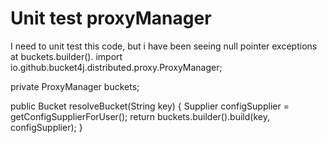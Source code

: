 
# Unit test proxyManager

I need to unit test this code, but i have been seeing null pointer exceptions at buckets.builder().
import io.github.bucket4j.distributed.proxy.ProxyManager;


private ProxyManager buckets;

 public Bucket resolveBucket(String key) {
    Supplier<BucketConfiguration> configSupplier = getConfigSupplierForUser();
    return buckets.builder().build(key, configSupplier);
  }


        